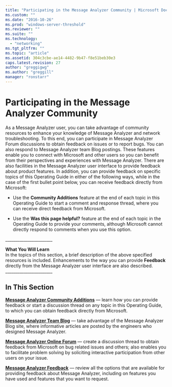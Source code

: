 ```yaml
---
title: "Participating in the Message Analyzer Community | Microsoft Docs"
ms.custom: ""
ms.date: "2016-10-26"
ms.prod: "windows-server-threshold"
ms.reviewer: ""
ms.suite: ""
ms.technology: 
  - "networking"
ms.tgt_pltfrm: ""
ms.topic: "article"
ms.assetid: 304c3cbe-ae14-4482-9b47-f8e51beb30e3
caps.latest.revision: 27
author: "greggigwg"
ms.author: "greggill"
manager: "ronstarr"
---
```

# Participating in the Message Analyzer Community
As a Message Analyzer user, you can take advantage of community resources to enhance your knowledge of Message Analyzer and network troubleshooting. To this end, you can participate in Message Analyzer Forum discussions to obtain feedback on issues or to report bugs. You can also respond to Message Analyzer team Blog postings. These features enable you to connect with Microsoft and other users so you can  benefit from their perspectives and experiences with Message Analyzer. There are also facilities in the Message Analyzer user interface to provide feedback about product features. In addition, you can provide feedback on specific topics of this Operating Guide in either of the following ways, while in the case of the first bullet point below, you can receive feedback directly from Microsoft:  
  
-   Use the **Community Additions** feature at the end of each topic in this Operating Guide to start a comment and response thread, where you can receive direct feedback from Microsoft.  
  
-   Use the **Was this page helpful?** feature at the end of each topic in the Operating Guide to provide your comments, although Microsoft cannot directly respond to comments when you use  this option.  
  
 ______________________\_  
  
 **What You Will Learn**   
In the topics of this section, a     brief description of the above specified resources is included. Enhancements to the way you can provide **Feedback** directly from the Message Analyzer user interface are also described.   
______________________\_  
  
## In This Section  
 **[Message Analyzer Community Additions](message-analyzer-community-additions.md)**  — learn how you can provide feedback or start a discussion thread on any topic in this Operating Guide, to which you can obtain feedback directly from Microsoft.  
  
 **[Message Analyzer Team Blog](message-analyzer-team-blog.md)**  — take advantage of the Message Analyzer Blog site, where informative articles are posted by the engineers who designed Message Analyzer.  
  
 **[Message Analyzer Online Forum](message-analyzer-online-forum.md)**  — create a discussion thread to obtain feedback from Microsoft on bug related issues and others; also enables you to facilitate problem solving by soliciting interactive participation from other users on your issue.  
  
 **[Message Analyzer Feedback](message-analyzer-feedback.md)**  — review all the options that are available for providing feedback about Message Analyzer, including on features you have used and features that you want to request.